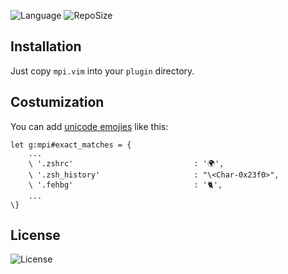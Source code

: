 ![Language](https://img.shields.io/github/languages/top/LinArcX/mpi.svg) ![RepoSize](https://img.shields.io/github/repo-size/LinArcX/mpi.svg)

## Installation
Just copy `mpi.vim` into your `plugin` directory.

## Costumization
You can add [unicode emojies](https://en.wikipedia.org/wiki/Template:Emoji_(Unicode_block)) like this:

```
let g:mpi#exact_matches = {
    ...
    \ '.zshrc'                           : '🌍',
    \ '.zsh_history'                     : "\<Char-0x23f0>",
    \ '.fehbg'                           : '🐈',
    ...
\}
```

## License
![License](https://img.shields.io/github/license/LinArcX/mpi.svg)
